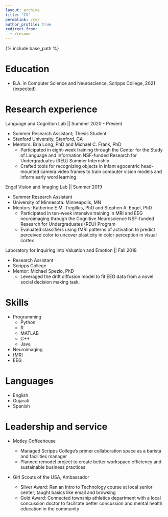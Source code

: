 ```yaml
---
layout: archive
title: "CV"
permalink: /cv/
author_profile: true
redirect_from:
  - /resume
---
```


{% include base_path %}

Education
======
* B.A. in Computer Science and Neuroscience, Scripps College, 2021 (expected)

Research experience
======
Language and Cognition Lab  ||  Summer 2020 - Present
* Summer Research Assistant; Thesis Student
* Stanford University, Stanford, CA
* Mentors: Bria Long, PhD and Michael C. Frank, PhD
  * Participated in eight-week training through the Center for the Study of Language and Information NSF-funded Research for Undergraduates (REU) Summer Internship
  * Crafted tools for recognizing objects in infant egocentric head-mounted camera video frames to train computer vision models and inform early word learning

Engel Vision and Imaging Lab  ||  Summer 2019
* Summer Research Assistant
* University of Minnesota. Minneapolis, MN
* Mentors: Katherine E.M. Tregillus, PhD and Stephen A. Engel, PhD
  * Participated in ten-week intensive training in MRI and EEG neuroimaging through the Cognitive Neuroscience NSF-funded Research for Undergraduates (REU) Program
  * Evaluated classifiers using fMRI patterns of activation to predict perceived color to uncover plasticity in color perception in visual cortex

Laboratory for Inquiring into Valuation and Emotion   ||  Fall 2018
* Research Assistant
* Scripps College
* Mentor: Michael Spezio, PhD
  * Leveraged the drift diffusion model to fit EEG data from a novel social decision making task.

  
Skills
======
* Programming
  * Python
  * R
  * MATLAB
  * C++
  * Java
* Neuroimaging
 * fMRI
 * EEG

Languages
======
* English
* Gujarati
* Spanish

Leadership and service
======
* Motley Coffeehouse
  * Managed Scripps College’s primer collaboration space as a barista and facilities manager
  * Planned remodel project to create better workspace efficiency and sustainable business practices

* Girl Scouts of the USA, Ambassador
  * Silver Award: Ran an Intro to Technology course at local senior center; taught basics like email and browsing
  * Gold Award: Connected township athletics department with a local concussion doctor to facilitate better concussion and mental health education in the community
